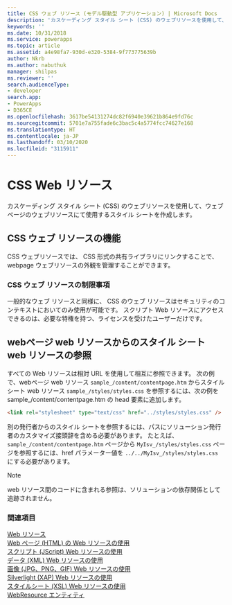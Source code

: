 ```yaml
---
title: CSS ウェブ リソース (モデル駆動型 アプリケーション) | Microsoft Docs
description: 'カスケーディング スタイル シート (CSS) のウェブリソースを使用して、ウェブページのウェブリソースにて使用するスタイル シートを作成します。 '
keywords: ''
ms.date: 10/31/2018
ms.service: powerapps
ms.topic: article
ms.assetid: a4e98fa7-930d-e320-5384-9f773775639b
author: Nkrb
ms.author: nabuthuk
manager: shilpas
ms.reviewer: ''
search.audienceType:
- developer
search.app:
- PowerApps
- D365CE
ms.openlocfilehash: 3617be54131274dc82f6940e39621b864e9fd76c
ms.sourcegitcommit: 5701e7a755fade6c3bac5c4a5774fcc74627e168
ms.translationtype: HT
ms.contentlocale: ja-JP
ms.lasthandoff: 03/10/2020
ms.locfileid: "3115911"
---
```

# <a name="css-web-resources"></a>CSS Web リソース

<!-- https://docs.microsoft.com/dynamics365/customer-engagement/developer/css-web-resources -->

カスケーディング スタイル シート (CSS) のウェブリソースを使用して、ウェブページのウェブリソースにて使用するスタイル シートを作成します。  
  
## <a name="capabilities-of-css-web-resources"></a>CSS ウェブ リソースの機能  
 CSS ウェブリソースでは、 CSS 形式の共有ライブラリにリンクすることで、webpage ウェブリソースの外観を管理することができます。  
  
### <a name="limitations-of-css-web-resources"></a>CSS ウェブ リソースの制限事項  
 一般的なウェブ リソースと同様に、 CSS のウェブ リソースはセキュリティのコンテキストにおいてのみ使用が可能です。 スクリプト Web リソースにアクセスできるのは、必要な特権を持つ、ライセンスを受けたユーザーだけです。
  
## <a name="referencing-a-style-sheet-web-resource-from-a-webpage-web-resource"></a>webページ web リソースからのスタイル シート web リソースの参照  
 すべての Web リソースは相対 URL を使用して相互に参照できます。 次の例で、webページ web リソース `sample_/content/contentpage.htm` からスタイル シート web リソース `sample_/styles/styles.css` を参照するには、次の例を sample_/content/contentpage.htm の head 要素に追加します。  
  
```html  
<link rel="stylesheet" type="text/css" href="../styles/styles.css" />  
```  
  
 別の発行者からのスタイル シートを参照するには、パスにソリューション発行者のカスタマイズ接頭辞を含める必要があります。 たとえば、`sample_/content/contentpage.htm` ページから `MyIsv_/styles/styles.css` ページを参照するには、href パラメーター値を `../../MyIsv_/styles/styles.css` にする必要があります。  
  
> [!NOTE]
>  web リソース間のコードに含まれる参照は、ソリューションの依存関係として追跡されません。  
  
### <a name="see-also"></a>関連項目  
 [Web リソース](web-resources.md)   
 [Web ページ (HTML) の Web リソースの使用](webpage-html-web-resources.md)   
 [スクリプト (JScript) Web リソースの使用](script-jscript-web-resources.md)   
 [データ (XML) Web リソースの使用](data-xml-web-resources.md)   
 [画像 (JPG、PNG、GIF) Web リソースの使用](image-web-resources.md)   
 [Silverlight (XAP) Web リソースの使用](/dynamics365/customer-engagement/developer/silverlight-xap-web-resources)  
 [スタイルシート (XSL) Web リソースの使用](stylesheet-xsl-web-resources.md)   
 [WebResource エンティティ](../common-data-service/reference/entities/webresource.md)
